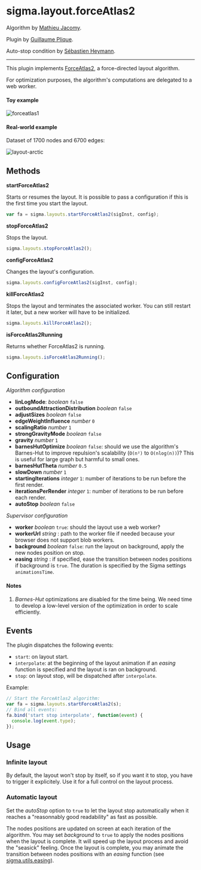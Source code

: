 sigma.layout.forceAtlas2
========================

Algorithm by [Mathieu Jacomy](https://github.com/jacomyma).

Plugin by [Guillaume Plique](https://github.com/Yomguithereal).

Auto-stop condition by [Sébastien Heymann](https://github.com/sheymann).

---

This plugin implements [ForceAtlas2](http://www.plosone.org/article/info%3Adoi%2F10.1371%2Fjournal.pone.0098679), a force-directed layout algorithm.

For optimization purposes, the algorithm's computations are delegated to a web worker.

#### Toy example

![forceatlas1](https://github.com/Linkurious/linkurious.js/wiki/media/forceatlas1.gif)

#### Real-world example

Dataset of 1700 nodes and 6700 edges:

![layout-arctic](https://github.com/Linkurious/linkurious.js/wiki/media/layout-arctic.gif)

## Methods

**startForceAtlas2**

Starts or resumes the layout. It is possible to pass a configuration if this is the first time you start the layout.

```js
var fa = sigma.layouts.startForceAtlas2(sigInst, config);
```

**stopForceAtlas2**

Stops the layout.

```js
sigma.layouts.stopForceAtlas2();
```

**configForceAtlas2**

Changes the layout's configuration.

```js
sigma.layouts.configForceAtlas2(sigInst, config);
```

**killForceAtlas2**

Stops the layout and terminates the associated worker. You can still restart it later, but a new worker will have to be initialized.

```js
sigma.layouts.killForceAtlas2();
```

**isForceAtlas2Running**

Returns whether ForceAtlas2 is running.

```js
sigma.layouts.isForceAtlas2Running();
```

## Configuration

*Algorithm configuration*

* **linLogMode**: *boolean* `false`
* **outboundAttractionDistribution** *boolean* `false`
* **adjustSizes** *boolean* `false`
* **edgeWeightInfluence** *number* `0`
* **scalingRatio** *number* `1`
* **strongGravityMode** *boolean* `false`
* **gravity** *number* `1`
* **barnesHutOptimize** *boolean* `false`: should we use the algorithm's Barnes-Hut to improve repulsion's scalability (`O(n²)` to `O(nlog(n))`)? This is useful for large graph but harmful to small ones.
* **barnesHutTheta** *number* `0.5`
* **slowDown** *number* `1`
* **startingIterations** *integer* `1`: number of iterations to be run before the first render.
* **iterationsPerRender** *integer* `1`: number of iterations to be run before each render.
* **autoStop** *boolean* `false`

*Supervisor configuration*

* **worker** *boolean* `true`: should the layout use a web worker?
* **workerUrl** *string* : path to the worker file if needed because your browser does not support blob workers.
* **background** *boolean* `false`: run the layout on background, apply the new nodes position on stop.
* **easing** *string* : if specified, ease the transition between nodes positions if background is `true`. The duration is specified by the Sigma settings `animationsTime`.

#### Notes
1. *Barnes-Hut* optimizations are disabled for the time being. We need time to develop a low-level version of the optimization in order to scale efficiently.

## Events

The plugin dispatches the following events:

- `start`: on layout start.
- `interpolate`: at the beginning of the layout animation if an *easing* function is specified and the layout is ran on background.
- `stop`: on layout stop, will be dispatched after `interpolate`.

Example:

```js
// Start the ForceAtlas2 algorithm:
var fa = sigma.layouts.startForceAtlas2(s);
// Bind all events:
fa.bind('start stop interpolate', function(event) {
  console.log(event.type);
});
```

## Usage

### Infinite layout

By default, the layout won't stop by itself, so if you want it to stop, you have to trigger it explicitely. Use it for a full control on the layout process.

### Automatic layout

Set the *autoStop* option to `true` to let the layout stop automatically when it reaches a "reasonnably good readability" as fast as possible.

The nodes positions are updated on screen at each iteration of the algorithm. You may set *background* to `true` to apply the nodes positions when the layout is complete. It will speed up the layout process and avoid the "seasick" feeling. Once the layout is complete, you may animate the transition between nodes positions with an *easing* function (see [sigma.utils.easing](../../src/utils/sigma.utils.js)).

